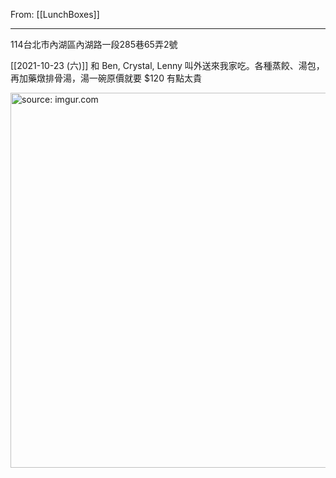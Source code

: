 From: [[LunchBoxes]]

---

114台北市內湖區內湖路一段285巷65弄2號

[[2021-10-23 (六)]] 和 Ben, Crystal, Lenny 叫外送來我家吃。各種蒸餃、湯包，再加藥燉排骨湯，湯一碗原價就要 $120 有點太貴

<a href="https://imgur.com/gZmZ0GW"><img src="https://i.imgur.com/gZmZ0GW.jpg" title="source: imgur.com" width="600px"/></a>
